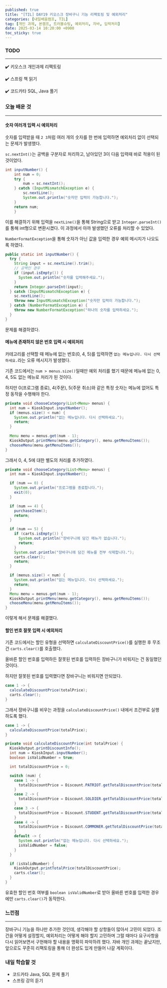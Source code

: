 ```yaml
---
published: true
title: "[TIL] DAY19 키오스크 장바구니 기능 리팩토링 및 예외처리"
categories: [내일배움캠프, TIL]
tag: [개인 과제, 본캠프, 트러블슈팅, 예외처리, 자바, 입력처리]
date: 2025-03-14 10:20:00 +0900
toc_sticky: true
---
```

### TODO
***
✔️ 키오스크 개인과제 리팩토링

✔️ 스프링 책 읽기

✔️ 코드카타 SQL, Java 풀기

### 오늘 배운 것
***
#### 숫자 여러개 입력 시 예외처리
숫자를 입력받을 때 `2 3`처럼 여러 개의 숫자를 한 번에 입력하면 예외처리 없이 선택되는 문제가 발생했다.

`sc.nextInt()`는 공백을 구분자로 처리하고, 남아있던 3이 다음 입력때 바로 적용이 된 것이었다.

```java
int inputNumber() {
    int num = 0;
    try {
        num = sc.nextInt();
    } catch (InputMismatchException e) {
        sc.nextLine();
        System.out.println("숫자만 입력이 가능합니다.");
    }
    return num;
    }
```

이를 해결하기 위해 입력을 `nextLine()`을 통해 String으로 받고 `Integer.parseInt()`를 통해 int형으로 변환시켰다. 이 과정에서 아까 발생했던 오류를 처리할 수 있었다.

`NumberFormatException`을 통해 숫자가 아닌 값을 입력한 경우 예외 메시지가 나오도록 하였다.

```java
public static int inputNumber() {
  try {
    String input = sc.nextLine().trim();
    // 공백인 경우
    if (input.isEmpty()) {
      System.out.println("숫자를 입력해주세요.");
    }
    return Integer.parseInt(input);
  } catch (InputMismatchException e) {
    sc.nextLine();
    throw new InputMismatchException("숫자만 입력이 가능합니다.");
  } catch (NumberFormatException e) {
    throw new NumberFormatException("하나의 숫자를 입력하세요.");
  }
}
```

문제를 해결하였다.

#### 메뉴에 존재하지 않은 번호 입력 시 예외처리
카테고리를 선택할 때 메뉴에 없는 번호(0, 4, 5)를 입력하면 `없는 메뉴입니다. 다시 선택하세요.`라는 오류 메시지가 발생했다.

기존 코드에서는 `num > menus.size()`일때만 예외 처리를 했기 때문에 메뉴에 없는 0, 4, 5도 없는 메뉴로 처리가 된 것이다.

하지만 0(프로그램 종료), 4(주문), 5(주문 취소)와 같은 특정 숫자는 메뉴에 없어도 특정 동작을 수행해야 한다.

```java
private void chooseCategory(List<Menu> menus) {
  int num = KioskInput.inputNumber();
  if (menus.size() < num) {
    System.out.println("없는 메뉴입니다. 다시 선택하세요.");
    return;
  }
        
  Menu menu = menus.get(num - 1);
  KioskOutput.printMenu(menu.getCategory(), menu.getMenuItems());
  chooseMenu(menu.getMenuItems());
}
```

그래서 0, 4, 5에 대한 별도의 처리를 추가하였다.

```java
private void chooseCategory(List<Menu> menus) {
  int num = KioskInput.inputNumber();

  if (num == 0) {
    System.out.println("프로그램을 종료합니다.");
    exit(0);
  }

  if (num == 4) {
    purchaseItem();
    return;
  }

  if (num == 5) {
    if (carts.isEmpty()) {
      System.out.println("장바구니에 담긴 메뉴가 없습니다.");
      return;
    }
    System.out.println("장바구니에 담긴 메뉴를 전부 삭제합니다.");
    carts.clear();
    return;
  }

  if (menus.size() < num) {
    System.out.println("없는 메뉴입니다. 다시 선택하세요.");
    return;
  }
  Menu menu = menus.get(num - 1);
  KioskOutput.printMenu(menu.getCategory(), menu.getMenuItems());
  chooseMenu(menu.getMenuItems());
}
```

이렇게 해서 문제를 해결했다.

#### 할인 번호 잘못 입력 시 예외처리
기존 코드에서는 할인 유형을 선택하면 `calculateDiscountPrice()`를 실행한 후 무조건 `carts.clear()`를 호출했다.

올바른 할인 번호를 입력하든 잘못된 번호를 입력하든 장바구니가 비워지는 건 동일했던 것이다.

하지만 잘못된 번호를 입력했다면 장바구니는 비워지면 안되었다.

```java
case 1 -> {
  calculateDiscountPrice(totalPrice);
  carts.clear();
}
```

그래서 장바구니를 비우는 과정을 `calculateDiscountPrice()` 내에서 조건부로 실행하도록 했다.

```java
case 1 -> {
  calculateDiscountPrice(totalPrice);
}

private void calculateDiscountPrice(int totalPrice) {
  KioskOutput.printDiscountInfo();
  int num = KioskInput.inputNumber();
  boolean isValidNumber = true;

  int totalDiscountPrice = 0;

  switch (num) {
    case 1 -> {
      totalDiscountPrice = Discount.PATRIOT.getTotalDiscountPrice(totalPrice);
    }
    case 2 -> {
      totalDiscountPrice = Discount.SOLDIER.getTotalDiscountPrice(totalPrice);
    }
    case 3 -> {
      totalDiscountPrice = Discount.STUDENT.getTotalDiscountPrice(totalPrice);
    }
    case 4 -> {
      totalDiscountPrice = Discount.COMMONER.getTotalDiscountPrice(totalPrice);
    }
    default -> {
      System.out.println("없는 메뉴입니다. 다시 선택하세요.");
      isValidNumber = false;
    }
  }

  if (isValidNumber) {
    KioskOutput.printTotalPrice(totalDiscountPrice);
    carts.clear();
  }
}
```

유효한 할인 번호 여부를 `boolean isValidNumber`로 받아 올바른 번호를 입력한 경우에만 `carts.clear()`가 동작한다.

### 느낀점
***
장바구니 기능을 하나만 추가한 것인데, 생각해야 할 상항들이 많아서 고민이 되었다. 조건을 어떻게 설정할지, 예외처리는 어떻게 해야 할지 고민하며 그럴 때마다 요구사항을 다시 읽어보면서 구현해야 할 내용을 명확히 파악하려 했다. 자바 개인 과제는 끝났지만, 앞으로도 꾸준히 리팩토링을 통해 더 완성도 있게 만들어 나갈 계획이다.

### 내일 학습할 것
- 코드카타 Java, SQL 문제 풀기
- 스프링 강의 듣기
